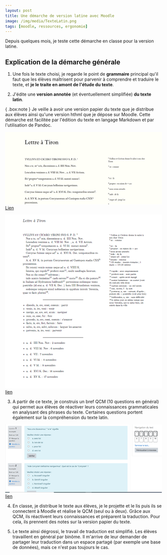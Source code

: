 ```yaml
---
layout: post
title: Une démarche de version latine avec Moodle
image: /img/media/TexteLatin.png
tags: [moodle, ressources, ergonomie]
---
```


Depuis quelques mois, je teste cette démarche en classe pour la version latine.

## Explication de la démarche générale

1. Une fois le texte choisi, je regarde le point de **grammaire** principal qu'il faut que les élèves maîtrisent pour parvenir à comprendre et traduire le texte, et **je le traite en amont de l'étude du texte**.

2. J'édite une **version annotée** (et éventuellement simplifiée) **du texte latin**.

{ .box:note } Je veille à avoir une version papier du texte que je distribue aux élèves ainsi qu'une version hthml que je dépose sur Moodle. Cette démarche est facilitée par l'édition du texte en langage Markdown et par l'utilisation de Pandoc.

![Texte latin annnoté version HTML](/img/media/TexteLatin.png "Texte latin annnoté version HTML") [Lien](http://nextcloud.sassolini.fr/index.php/s/ABfWm6eboqzoiqy)

![Texte latin annnoté version PDF](/img/media/texteLatinPDF.png "Texte latin annnoté version PDF")  [lien](http://nextcloud.sassolini.fr/index.php/s/wbnbeyKijCNdnMc)

3. A partir de ce texte, je construis un bref QCM (10 questions en général) qui permet aux élèves de réactiver leurs connaissances grammaticales en analysant des phrases du texte. Certaines questions portent également sur la compréhension du texte latin.

![Extrait du QCM sur le texte latin dans Moodle](/img/media/QCM_Latin.png "Extrait du QCM sur le texte latin dans Moodle") [lien](http://nextcloud.sassolini.fr/index.php/s/a8dkFgAEwFwDXnn)

4. En classe, je distribue le texte aux élèves, je le projette et le lis puis ils se connectent à Moodle et réalise le QCM (seul ou à deux). Grâce aux QCM, ils réactivent leurs connaissances et préparent la traduction. Pour cela, ils prennent des notes sur la version papier du texte.  

5. Le texte ainsi dégrossi, le travail de traduction est simplifié. Les élèves travaillent en général par binôme. Il m'arrive de leur demander de partager leur traduction dans un espace partagé (par exemple une base de données), mais ce n'est pas toujours le cas.
